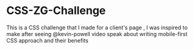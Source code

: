 # CSS-ZG-Challenge
This is a CSS challenge that I made for a client's page , I was inspired to make after seeing @kevin-powell video speak about writing mobile-first CSS approach and their benefits

